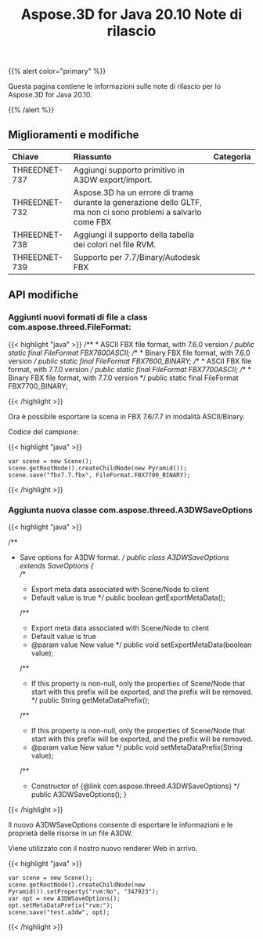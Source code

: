 ﻿---
title: Aspose.3D for Java 20.10 Note di rilascio
type: docs
weight: 7
url: /it/java/aspose-3d-for-java-20-10-release-notes/
---
{{% alert color="primary" %}}

Questa pagina contiene le informazioni sulle note di rilascio per lo Aspose.3D for Java 20.10.

{{% /alert %}}
## **Miglioramenti e modifiche**

|**Chiave**|**Riassunto**|**Categoria**|
|:- |:- |:- |
|THREEDNET-737 |Aggiungi supporto primitivo in A3DW export/import.|
|THREEDNET-732 |Aspose.3D ha un errore di trama durante la generazione dello GLTF, ma non ci sono problemi a salvarlo come FBX|
|THREEDNET-738 |Aggiungi il supporto della tabella dei colori nel file RVM.|
|THREEDNET-739 |Supporto per 7.7/Binary/Autodesk FBX|


## API modifiche ##

### Aggiunti nuovi formati di file a class com.aspose.threed.FileFormat:

{{< highlight "java" >}}
    /**
     * ASCII FBX file format, with 7.6.0 version
     */
    public static final FileFormat FBX7600ASCII;
    /**
     * Binary FBX file format, with 7.6.0 version
     */
    public static final FileFormat FBX7600_BINARY;
    /**
     * ASCII FBX file format, with 7.7.0 version
     */
    public static final FileFormat FBX7700ASCII;
    /**
     * Binary FBX file format, with 7.7.0 version
     */
    public static final FileFormat FBX7700_BINARY;

{{< /highlight >}}

Ora è possibile esportare la scena in FBX 7.6/7.7 in modalità ASCII/Binary.

Codice del campione:

{{< highlight "java" >}}

    var scene = new Scene();
    scene.getRootNode().createChildNode(new Pyramid());
    scene.save("fbx7.7.fbx", FileFormat.FBX7700_BINARY);

{{< /highlight >}}


### Aggiunta nuova classe com.aspose.threed.A3DWSaveOptions

{{< highlight "java" >}}


/**
 * Save options for A3DW format.
 */
public class A3DWSaveOptions extends SaveOptions
{    
    /**
     * Export meta data associated with Scene/Node to client
     * Default value is true
     */
    public boolean getExportMetaData();

    /**
     * Export meta data associated with Scene/Node to client
     * Default value is true
     * @param value New value
     */
    public void setExportMetaData(boolean value);

    /**
     * If this property is non-null, only the properties of Scene/Node that start with this prefix will be exported, and the prefix will be removed.
     */
    public String getMetaDataPrefix();

    /**
     * If this property is non-null, only the properties of Scene/Node that start with this prefix will be exported, and the prefix will be removed.
     * @param value New value
     */
    public void setMetaDataPrefix(String value);

    /**
     * Constructor of {@link com.aspose.threed.A3DWSaveOptions}
     */
    public A3DWSaveOptions();
}

{{< /highlight >}}

Il nuovo A3DWSaveOptions consente di esportare le informazioni e le proprietà delle risorse in un file A3DW.

Viene utilizzato con il nostro nuovo renderer Web in arrivo.

{{< highlight "java" >}}

    var scene = new Scene();
    scene.getRootNode().createChildNode(new Pyramid()).setProperty("rvm:No", "347923");
    var opt = new A3DWSaveOptions();
    opt.setMetaDataPrefix("rvm:");
    scene.save("test.a3dw", opt);

{{< /highlight >}}
